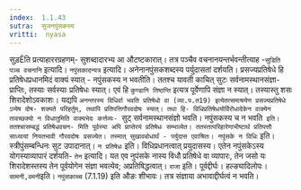 ```yaml
---
index:  1.1.43
sutra:  सुजनपुंसकस्य
vritti:  nyasa
---
```


सुड़Êति प्रत्याहाररग्रहणम्- सुशब्दादारभ्य आ औटष्टकारात्। तत्र पञ्चैव
वचनानयन्तर्भवन्तीत्याह -`सुडिति पञ्च वचनानि` इत्यादि। `नपुंसकादन्यत्र` इत्यादि। अनेनानपुंसकशब्दस्य पर्युदासतां दर्शयति। प्रसज्यप्रतिषेधे हि प्रतिषेधप्रधानमिदं
वाक्यं स्यात् - नपुंसकस्य न भवतीति। ततश्च यावती काचित् सुटः सर्वनामस्थानसंज्ञा-
प्राप्तिः, तस्याः सर्वस्याः प्रतिषेधः स्यात्। एवं हि `कुण्डानि तिष्ठन्ति`
इत्यत्र पूर्वेणापि संज्ञा न स्यात्। तस्यास्तु शसः शिरादेशोऽवकाशः। यद्यपि `अनन्तरस्य विधिर्वा भवति प्रतिषेधो वा (व्या.प.त19) इत्येतत्समाश्रयेण प्रसज्यप्रतिषेधे
ऽप्येष दोष- शक्यते परिहर्तुम्, तथापि प्रतिपत्तिगौरवदोषः स्यात्। तथा हि- विधिप्रतिषेधयोर्विरोधादेकेन वाक्येन तावच्छक्यो न विधातुमिति वाक्यभेदः कर्त्तव्यः- `सुट् सर्वनामस्थानसंज्ञो भवति। नपुंसकस्य च न भवति` इति। ततश्चासम्बद्धं प्रतिषेधवचन-
मिति पूर्वस्या अपि प्राप्तेरयं प्रतिषेधः सम्भाव्येत। ततस्तत्परिहारेणाभीष्टार्थ
प्रतिपत्तौ साध्यायां नियतभावी गौरवदोषः प्रसज्येत। तस्मात् सुखावबोधार्थं -
पर्युदास एवाश्रितः। नपुंसके न विधिः` इति। स्त्रीपुंसम्बन्धिनः सुट उपादानात्। `न प्रतिषेधः` इति। विधिप्रधानत्वात् प्रयुदासस्य। एतेन नपुंसकेऽस्य योगस्याव्यापारं दर्शयति- `तेन` इत्यादि। यत एव नुपंसके नास्य विधौ प्रतिषेधे वा व्यापारः, तेन जसो यः शिरादेशस्तस्य तेन पूर्वयोगेन संज्ञा भवत्येव; अप्रतिषिद्धत्वात्। `राजा` इति।
पूर्वद्दीर्घः। हल्ङ्यादिलोपः। `सामनी,वमनी`इति। `नपुंसकाच्च` (7.1.19) इति औङः
शीभावः। तत्र संज्ञाया अभावाद्दीर्घत्वं न भवति।

